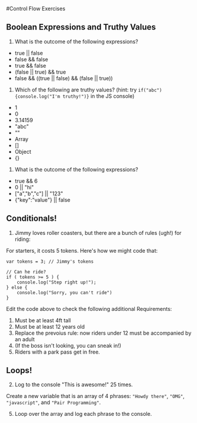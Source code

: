 #Control Flow Exercises

## Boolean Expressions and Truthy Values

1. What is the outcome of the following expressions?

  * true || false
  * false && false
  * true && false
  * (false || true) && true
  * false && ((true || false) && (false || true))

1. Which of the following are truthy values? (hint: try `if("abc"){console.log("I'm truthy!")}` in the JS console)
  * 1
  * 0 
  * 3.14159
  * "abc"
  * ""
  * Array 
  * []
  * Object
  * {}

1. What is the outcome of the following expressions?
  *  true && 6
  *  0 || "hi"
  *  ["a","b","c"] || "123"
  *  {"key":"value"} || false

## Conditionals!


1. Jimmy loves roller coasters, but there are a bunch of rules (ugh!) for riding:

For starters, it costs 5 tokens. Here's how we might code that:

```
var tokens = 3; // Jimmy's tokens

// Can he ride?
if ( tokens >= 5 ) {
    console.log("Step right up!");
} else {
    console.log("Sorry, you can't ride")
}
```
Edit the code above to check the following additional Requirements:

1. Must be at least 4ft tall    
2. Must be at least 12 years old  
3. Replace the prevoius rule: now riders under 12 must be accompanied by an adult  
4. (If the boss isn't looking, you can sneak in!)  
5. Riders with a park pass get in free.

## Loops!

2. Log to the console "This is awesome!" 25 times.

Create a new variable that is an array of 4 phrases: `"Howdy there"`, `"OMG"`, `"javascript"`, and `"Pair Programming"`.

5. Loop over the array and log each phrase to the console.
 
